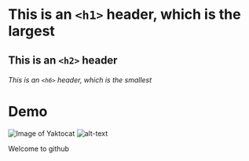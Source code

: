 # This is an `<h1>` header, which is the largest

## This is an `<h2>` header

###### This is an `<h6>` header, which is the smallest
<html>
  <body>
    <h1>Demo</h1>
  </body>
</html>

![Image of Yaktocat](https://octodex.github.com/images/yaktocat.png) ![alt-text](https://octodex.github.com/images/yaktocat.png)

Welcome to github

